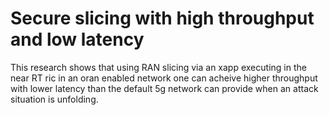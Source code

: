 Secure slicing with high throughput and low latency
====================================================

This research shows that using RAN slicing via an xapp executing in the near RT ric in an oran enabled network one can acheive higher throughput with lower latency than the default 5g network can provide when an attack situation is unfolding.
